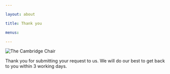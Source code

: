```yaml
---

layout: about

title: Thank you

menus: 

---
```



![The Cambridge Chair](//images.quru.com/image?src=kwf/PrinceGeorgesChair/KWF+Prince+Georges+Chair+Katie+Crouching+with+JJ.jpg&width=740)

Thank you for submitting your request to us. We will do our best to get back to you within 3 working days.
